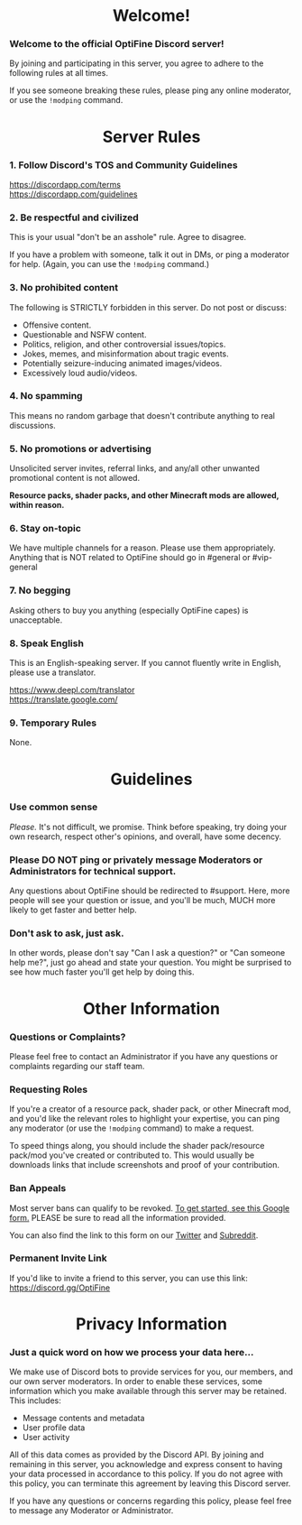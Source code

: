 <div align="center">
  <h1>Welcome!</h1>
</div>

### Welcome to the official OptiFine Discord server!
By joining and participating in this server, you agree to adhere to the following rules at all times.

If you see someone breaking these rules, please ping any online moderator, or use the `!modping` command.

<div align="center">
  <h1>Server Rules</h1>
</div>

### 1. Follow Discord's TOS and Community Guidelines
https://discordapp.com/terms  
https://discordapp.com/guidelines  

### 2. Be respectful and civilized
This is your usual "don't be an asshole" rule. Agree to disagree.

If you have a problem with someone, talk it out in DMs, or ping a moderator for help. (Again, you can use the `!modping` command.)

### 3. No prohibited content
The following is STRICTLY forbidden in this server. Do not post or discuss:

- Offensive content.
- Questionable and NSFW content.
- Politics, religion, and other controversial issues/topics.
- Jokes, memes, and misinformation about tragic events.
- Potentially seizure-inducing animated images/videos.
- Excessively loud audio/videos.

### 4. No spamming
This means no random garbage that doesn't contribute anything to real discussions.

### 5. No promotions or advertising
Unsolicited server invites, referral links, and any/all other unwanted promotional content is not allowed.

**Resource packs, shader packs, and other Minecraft mods are allowed, within reason.**

### 6. Stay on-topic
We have multiple channels for a reason. Please use them appropriately. Anything that is NOT related to OptiFine should go in <!--OB-replace-->#general<!--OB-<#426005631997181963>--> or <!--OB-replace-->#vip-general<!--OB-<#423535412871561217>-->

### 7. No begging
Asking others to buy you anything (especially OptiFine capes) is unacceptable.

### 8. Speak English
This is an English-speaking server. If you cannot fluently write in English, please use a translator.

https://www.deepl.com/translator  
https://translate.google.com/

### 9. Temporary Rules
None.

<div align="center">
  <h1>Guidelines</h1>
</div>

### Use common sense
*Please.* It's not difficult, we promise. Think before speaking, try doing your own research, respect other's opinions, and overall, have some decency.

### Please DO NOT ping or privately message Moderators or Administrators for technical support.
Any questions about OptiFine should be redirected to <!--OB-replace-->#support<!--OB-<#423433009568546827>-->. Here, more people will see your question or issue, and you'll be much, MUCH more likely to get faster and better help.

### Don't ask to ask, just ask.
In other words, please don't say "Can I ask a question?" or "Can someone help me?", just go ahead and state your question. You might be surprised to see how much faster you'll get help by doing this.

<div align="center">
  <h1>Other Information</h1>
</div>

### Questions or Complaints?
Please feel free to contact an <!--OB-replace-->Administrator<!--OB-<&663122057818537995>--> if you have any questions or complaints regarding our staff team.

### Requesting Roles
If you're a creator of a resource pack, shader pack, or other Minecraft mod, and you'd like the relevant roles to highlight your expertise, you can ping any moderator (or use the `!modping` command) to make a request.

To speed things along, you should include the shader pack/resource pack/mod you've created or contributed to. This would usually be downloads links that include screenshots and proof of your contribution.

### Ban Appeals
Most server bans can qualify to be revoked. [To get started, see this Google form.](https://forms.gle/kqMKzeBxzm29pWku8) PLEASE be sure to read all the information provided.

You can also find the link to this form on our [Twitter](https://twitter.com/OptiFineNews/status/1283926848838045696) and [Subreddit](https://reddit.com/r/OptiFine/).

### Permanent Invite Link
If you'd like to invite a friend to this server, you can use this link: https://discord.gg/OptiFine

<div align="center">
  <h1>Privacy Information</h1>
</div>

### Just a quick word on how we process your data here...
We make use of Discord bots to provide services for you, our members, and our own server moderators. In order to enable these services, some information which you make available through this server may be retained. This includes:

- Message contents and metadata
- User profile data
- User activity

All of this data comes as provided by the Discord API. By joining and remaining in this server, you acknowledge and express consent to having your data processed in accordance to this policy. If you do not agree with this policy, you can terminate this agreement by leaving this Discord server.

If you have any questions or concerns regarding this policy, please feel free to message any <!--OB-replace-->Moderator<!--OB-<&467060304145023006>--> or <!--OB-replace-->Administrator<!--OB-<&663122057818537995>-->.